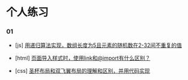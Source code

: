 # 个人练习

### 01

- [js] [用递归算法实现，数组长度为5且元素的随机数在2-32间不重复的值](https://github.com/useryize/practice/tree/master/20190608)

- [html] [页面导入样式时，使用link和@import有什么区别？](https://github.com/useryize/practice/tree/master/20190608)

- [css] [圣杯布局和双飞翼布局的理解和区别，并用代码实现](https://github.com/useryize/practice/tree/master/20190608)
